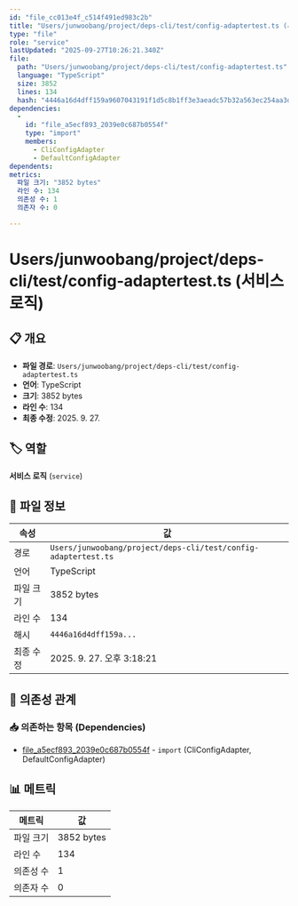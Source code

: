 ```yaml
---
id: "file_cc013e4f_c514f491ed983c2b"
title: "Users/junwoobang/project/deps-cli/test/config-adaptertest.ts (서비스 로직)"
type: "file"
role: "service"
lastUpdated: "2025-09-27T10:26:21.340Z"
file:
  path: "Users/junwoobang/project/deps-cli/test/config-adaptertest.ts"
  language: "TypeScript"
  size: 3852
  lines: 134
  hash: "4446a16d4dff159a9607043191f1d5c8b1ff3e3aeadc57b32a563ec254aa3d31"
dependencies:
  -
    id: "file_a5ecf893_2039e0c687b0554f"
    type: "import"
    members:
      - CliConfigAdapter
      - DefaultConfigAdapter
dependents:
metrics:
  파일 크기: "3852 bytes"
  라인 수: 134
  의존성 수: 1
  의존자 수: 0

---
```


# Users/junwoobang/project/deps-cli/test/config-adaptertest.ts (서비스 로직)

## 📋 개요

- **파일 경로**: `Users/junwoobang/project/deps-cli/test/config-adaptertest.ts`
- **언어**: TypeScript
- **크기**: 3852 bytes
- **라인 수**: 134
- **최종 수정**: 2025. 9. 27.

## 🏷️ 역할

**서비스 로직** (`service`)

## 📄 파일 정보

| 속성 | 값 |
|------|----|
| 경로 | `Users/junwoobang/project/deps-cli/test/config-adaptertest.ts` |
| 언어 | TypeScript |
| 파일 크기 | 3852 bytes |
| 라인 수 | 134 |
| 해시 | `4446a16d4dff159a...` |
| 최종 수정 | 2025. 9. 27. 오후 3:18:21 |

## 🔗 의존성 관계

### 📥 의존하는 항목 (Dependencies)

- [file_a5ecf893_2039e0c687b0554f](file_a5ecf893_2039e0c687b0554f.md) - `import` (CliConfigAdapter, DefaultConfigAdapter)

## 📊 메트릭

| 메트릭 | 값 |
|--------|----|
| 파일 크기 | 3852 bytes |
| 라인 수 | 134 |
| 의존성 수 | 1 |
| 의존자 수 | 0 |

